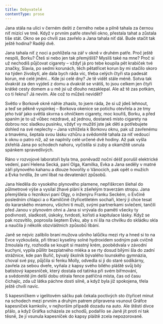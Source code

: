 ```yaml
---
title: Dobyvatelé
contentType: prose
---
```


Jana stála na ulici v černém dešti z černého nebe a pilně tahala za černou niť mizící ve tmě. Když v prvním patře otevřeli okno, přestala tahat a zůstala tiše stát. Okno se po chvíli zas zavřelo a Jana tahala niť dál. Bude stačit tak ještě hodina? Raději dvě.

Jana tahala niť z noci a pohlížela na zář v okně v druhém patře. Proč ještě nespíš, Borku? Čteš si nebo jen tak přemýšlíš? Myslíš také na mne? Proč si už nechodíš půjčovat cigarety – vždyť já pro tebe koupila pět krabiček tvé značky, Slavia, po sedmi korunách, těch pětatřicet korun by mi stačilo skoro na týden živobytí, ale dala bych ráda víc, třeba celých čtyři sta padesát korun, mé celé jmění… Kde jsi celé dny? Je tě vidět stále méně. Sotva tak dvakrát za den vyjdeš z domu a dvakrát se vrátíš, to jsou celkem jen čtyři krátké cesty domem a u mě jsi už dlouho nezaklepal. Ale až tě zas potkám, co ti řeknu? Já nevím. Ale což to můžeš nevidět?

Světlo v Borkově okně náhle zhaslo, to jsem ráda, že si už jdeš lehnout, a teď se pěkně vyspinkej – Borkova okenice se potichu otevřela a ze tmy jeho tvář jako světlá skvrna s ohníčkem cigarety, moc kouříš, Borku, a před spaním je to už vůbec nezdravé, až jednou, dostaneš místo cigarety na dobrou noc sladkou pusinku, vždyť vy mužští jste jak děti a potřebujete dohled na své neplechy – Jana vzhlížela k Borkovu oknu, pak už zavřenému a tmavému, šeptala svou lásku vzhůru a svědomitě tahala za niť vedoucí k oknu o patro níž, až se naplnily celé určené dvě hodiny. Až pak vyšla zkřehlá Jana po schodech nahoru, vyčistila si zuby a okamžitě usnula spánkem spravedlivých.

Ráno v rozvojové laboratoři byla tma, poněvadž noční déšť porušil elektrické vedení, paní Helena Secká, paní Olga, Kamilka, Evka a Jana seděly v matné záři plynového kahanu a dlouze hovořily o Vánocích, pak opět o mužích a Evka tvrdila, že umí líbat na devatenáct způsobů.

Jana hleděla do vysokého plynového plamene, nepřiškrcen šlehal do půlmetrové výše a vysílal žhavé plání k zšeřelým traverzám stropu. Jana přemýšlela o řezníkovi paní Olgy, o inženýru Franku Seckém, o Evčině posledním chlapci a o Kamilčině čtyřicetiletém sochaři, který ji chce tesat do kararského mramoru, všichni ti muži, svými partnerkami svlečeni, tančili před Janou v plynovém ohni a Jana si vrývala do paměti všecky ty podivnosti, sladkosti, úskoky, tvrdosti, kořisti a kapitulace lásky. Když se pak rozsvítilo, poprosila šeptem Evku, aby s ní šla na chvilku do skládku skla a naučila ji několik obzvláštních způsobů líbání.

Janě se nejvíc zalíbilo braní mužova ušního lalůčku mezi rty a hned si to na Evce vyzkoušela, při titraci kyseliny solné hydroxidem sodným pak cvičně žmoulala rty, rozhodla se koupit si mastný krém, poobědvala v závodní kuchyni, vypila půllitr bezplatného mléka a se rty dosud bílými šla do zadní strážnice, kde pan Buřič, bývalý školník bývalého lounského gymnázia, choval své psy, půjčila si fenku Molly, odvedla si ji do staré sodíkárny, zavřela za sebou dveře, vyňala z kapsy svého bílého pláště svůj bílý batistový kapesníček, který dostala od tatínka při svém biřmování, a svědomitě jím delší dobu otírala fence patřičná místa, čas od času čichajíc, zda už látka páchne dosti silně, a když byla již spokojena, třela ještě chvíli navíc.

S kapesníčkem v igelitovém sáčku pak čekala poctivých sto čtyřicet minut na schodech mezi prvním a druhým patrem připravena vsunout Gráfce kapesníček kamkoliv, v nejhorším případě dozadu na auto. Ale štěstí dívce přálo, a když Gráfka scházela ze schodů, podařilo se Janě jít proti ní tak těsně, že jí vsunula kapesníček do kapsy pláště zcela nepozorovaně.
